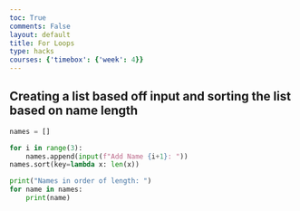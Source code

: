 ```yaml
---
toc: True
comments: False
layout: default
title: For Loops
type: hacks
courses: {'timebox': {'week': 4}}
---
```


## Creating a list based off input and sorting the list based on name length

```py
names = []

for i in range(3):
    names.append(input(f"Add Name {i+1}: "))
names.sort(key=lambda x: len(x))

print("Names in order of length: ")
for name in names:
    print(name)
```
